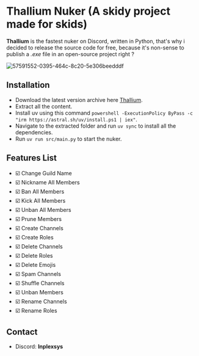 # Thallium Nuker (A skidy project made for skids)
**Thallium** is the fastest nuker on Discord, written in Python, that's why i decided to release the source code for free, because
it's non-sense to publish a _.exe_ file in an open-source project right ?


![57591552-0395-464c-8c20-5e306beedddf](https://github.com/user-attachments/assets/4931fdb4-ca55-40b9-b842-d5ed2353eb6b)

## Installation

-   Download the latest version archive here [Thallium](https://github.com/Inplex-sys/Thallium-Nuker-Source/archive/refs/heads/main.zip).
-   Extract all the content.
-   Install uv using this command `powershell -ExecutionPolicy ByPass -c "irm https://astral.sh/uv/install.ps1 | iex"`.
-   Navigate to the extracted folder and run `uv sync` to install all the dependencies.
-   Run `uv run src/main.py` to start the nuker.

## Features List

-   ☑️ Change Guild Name
-   ☑️ Nickname All Members
-   ☑️ Ban All Members
-   ☑️ Kick All Members
-   ☑️ Unban All Members
-   ☑️ Prune Members
-   ☑️ Create Channels
-   ☑️ Create Roles
-   ☑️ Delete Channels
-   ☑️ Delete Roles
-   ☑️ Delete Emojis
-   ☑️ Spam Channels
-   ☑️ Shuffle Channels
-   ☑️ Unban Members
-   ☑️ Rename Channels
-   ☑️ Rename Roles

## Contact

-   Discord: **Inplexsys**
